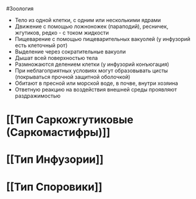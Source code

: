 #Зоология 
- Тело из одной клетки, с одним или несколькими ядрами 
- Движение с помощью ложноножек (параподий), ресничек, жгутиков, редко - с током жидкости
- Пищеварение с помощью пищеварительных вакуолей (у инфузорий есть клеточный рот)
- Выделение через сократительные вакуоли
- Дышат всей поверхностью тела
- Размножаются делением клетки (у инфузорий конъюгация)
- При неблагоприятных условиях могут образовывать цисты (покрываться прочной защитной оболочкой)
- Обитают в пресной или морской воде, в почве, внутри хозяина
- Ответную реакцию на воздействия внешней среды проявляют раздражимостью
# [[Тип Саркожгутиковые (Саркомастифры)]]
# [[Тип Инфузории]]
# [[Тип Споровики]]